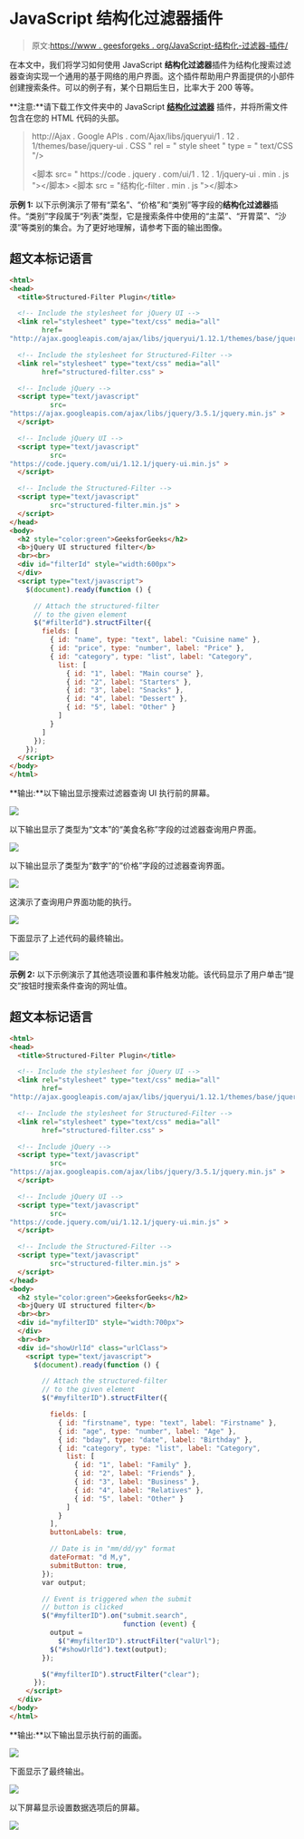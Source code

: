 # JavaScript 结构化过滤器插件

> 原文:[https://www . geesforgeks . org/JavaScript-结构化-过滤器-插件/](https://www.geeksforgeeks.org/javascript-structured-filter-plugin/)

在本文中，我们将学习如何使用 JavaScript **结构化过滤器**插件为结构化搜索过滤器查询实现一个通用的基于网络的用户界面。这个插件帮助用户界面提供的小部件创建搜索条件。可以的例子有，某个日期后生日，比率大于 200 等等。

**注意:**请下载工作文件夹中的 JavaScript [**结构化过滤器**](https://github.com/evoluteur/structured-filter) 插件，并将所需文件包含在您的 HTML 代码的头部。

> <link href="”&nbsp;<br/">http://Ajax . Google APIs . com/Ajax/libs/jqueryui/1 . 12 . 1/themes/base/jquery-ui . CSS " rel = " style sheet " type = " text/CSS "/>
> 
> <link href="”structured-filter.css”" rel="”stylesheet”type=”text/css”/">
> 
> <脚本 src= " https://code . jquery . com/ui/1 . 12 . 1/jquery-ui . min . js "></脚本>
> <脚本 src = "结构化-filter . min . js "></脚本>

**示例 1:** 以下示例演示了带有“菜名”、“价格”和“类别”等字段的**结构化过滤器**插件。“类别”字段属于“列表”类型，它是搜索条件中使用的“主菜”、“开胃菜”、“沙漠”等类别的集合。为了更好地理解，请参考下面的输出图像。

## 超文本标记语言

```html
<html>
<head>
  <title>Structured-Filter Plugin</title>

  <!-- Include the stylesheet for jQuery UI -->
  <link rel="stylesheet" type="text/css" media="all"
        href=
"http://ajax.googleapis.com/ajax/libs/jqueryui/1.12.1/themes/base/jquery-ui.css">

  <!-- Include the stylesheet for Structured-Filter -->
  <link rel="stylesheet" type="text/css" media="all"
        href="structured-filter.css" >

  <!-- Include jQuery -->
  <script type="text/javascript"
          src=
"https://ajax.googleapis.com/ajax/libs/jquery/3.5.1/jquery.min.js" >
  </script>

  <!-- Include jQuery UI -->
  <script type="text/javascript"
          src=
"https://code.jquery.com/ui/1.12.1/jquery-ui.min.js" >
  </script>

  <!-- Include the Structured-Filter -->
  <script type="text/javascript" 
          src="structured-filter.min.js" >
  </script>
</head>
<body>
  <h2 style="color:green">GeeksforGeeks</h2>
  <b>jQuery UI structured filter</b>
  <br><br>
  <div id="filterId" style="width:600px">
  </div>
  <script type="text/javascript">
    $(document).ready(function () {

      // Attach the structured-filter
      // to the given element
      $("#filterId").structFilter({
        fields: [
          { id: "name", type: "text", label: "Cuisine name" },
          { id: "price", type: "number", label: "Price" },
          { id: "category", type: "list", label: "Category",
            list: [
              { id: "1", label: "Main course" },
              { id: "2", label: "Starters" },
              { id: "3", label: "Snacks" },
              { id: "4", label: "Dessert" },
              { id: "5", label: "Other" }
            ]
          }
        ]
      });
    });
  </script>
</body>
</html>
```

**输出:**以下输出显示搜索过滤器查询 UI 执行前的屏幕。

![](img/fd6b6ed761621deb7fb91559c8378edf.png)

以下输出显示了类型为“文本”的“美食名称”字段的过滤器查询用户界面。

![](img/598e326cef6dd94c3a2fbf1a25692eff.png)

以下输出显示了类型为“数字”的“价格”字段的过滤器查询界面。

![](img/1ad6684ea093b65f1275fe8616375dc0.png)

这演示了查询用户界面功能的执行。

![](img/0f17ce5e8e8ca165cbb598fe1906a14d.png)

下面显示了上述代码的最终输出。

![](img/98d51895a75c00240ef32d00a4d2b2ce.png)

**示例 2:** 以下示例演示了其他选项设置和事件触发功能。该代码显示了用户单击“提交”按钮时搜索条件查询的网址值。

## 超文本标记语言

```html
<html>
<head>
  <title>Structured-Filter Plugin</title>

  <!-- Include the stylesheet for jQuery UI -->
  <link rel="stylesheet" type="text/css" media="all"
        href=
"http://ajax.googleapis.com/ajax/libs/jqueryui/1.12.1/themes/base/jquery-ui.css">

  <!-- Include the stylesheet for Structured-Filter -->
  <link rel="stylesheet" type="text/css" media="all"
        href="structured-filter.css" >

  <!-- Include jQuery -->
  <script type="text/javascript"
          src=
"https://ajax.googleapis.com/ajax/libs/jquery/3.5.1/jquery.min.js" >
  </script>

  <!-- Include jQuery UI -->
  <script type="text/javascript"
          src=
"https://code.jquery.com/ui/1.12.1/jquery-ui.min.js" >
  </script>

  <!-- Include the Structured-Filter -->
  <script type="text/javascript" 
          src="structured-filter.min.js" >
  </script>
</head>
<body>
  <h2 style="color:green">GeeksforGeeks</h2>
  <b>jQuery UI structured filter</b>
  <br><br>
  <div id="myfilterID" style="width:700px">
  </div>
  <br><br>
  <div id="showUrlId" class="urlClass">
    <script type="text/javascript">
      $(document).ready(function () {

        // Attach the structured-filter
        // to the given element
        $("#myfilterID").structFilter({

          fields: [
            { id: "firstname", type: "text", label: "Firstname" },
            { id: "age", type: "number", label: "Age" },
            { id: "bday", type: "date", label: "Birthday" },
            { id: "category", type: "list", label: "Category",
              list: [
                { id: "1", label: "Family" },
                { id: "2", label: "Friends" },
                { id: "3", label: "Business" },
                { id: "4", label: "Relatives" },
                { id: "5", label: "Other" }
              ]
            }
          ],
          buttonLabels: true,

          // Date is in "mm/dd/yy" format
          dateFormat: "d M,y",
          submitButton: true,
        });
        var output;

        // Event is triggered when the submit
        // button is clicked
        $("#myfilterID").on("submit.search",
                            function (event) {
          output =
            $("#myfilterID").structFilter("valUrl");
          $("#showUrlId").text(output);
        });

        $("#myfilterID").structFilter("clear");
      });
    </script>
  </div>
</body>
</html>
```

**输出:**以下输出显示执行前的画面。

![](img/15a446e5ac478cfe92bf9b1ba28fe2fc.png)

下面显示了最终输出。

![](img/b9db5af06956cc8dbc16318fb1ac36c8.png)

以下屏幕显示设置数据选项后的屏幕。

![](img/1ebdd2845c0227bbc28ac5d578f3182e.png)